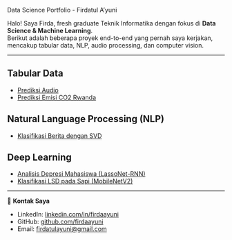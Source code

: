 Data Science Portfolio - Firdatul A’yuni

Halo! Saya Firda, fresh graduate Teknik Informatika dengan fokus di **Data Science & Machine Learning**.  
Berikut adalah beberapa proyek end-to-end yang pernah saya kerjakan, mencakup tabular data, NLP, audio processing, dan computer vision.  

---

##  Tabular Data 
- [Prediksi Audio](https://github.com/Firdatulayuni/PSD-A)
- [Prediksi Emisi CO2 Rwanda](https://github.com/Firdatulayuni/Prediksi-Emisi)

##  Natural Language Processing (NLP)
- [Klasifikasi Berita dengan SVD](https://huggingface.co/spaces/firdatulayuni/klasifikasi_berita_svd)  

##  Deep Learning
- [Analisis Depresi Mahasiswa (LassoNet-RNN)](https://colab.research.google.com/drive/1TVjSoNBwd27MtuLbGQm1xzfgC58PBkxi?usp=sharing)  
- [Klasifikasi LSD pada Sapi (MobileNetV2)](https://github.com/Firdatulayuni/prediksi-lumpy-skin)  

---

📌 **Kontak Saya**  
- LinkedIn: [linkedin.com/in/firdaayuni](https://www.linkedin.com/in/firdaayuni)  
- GitHub: [github.com/firdaayuni](https://github.com/firdaayuni)  
- Email: firdatulayuni@gmail.com  
